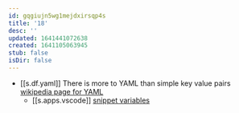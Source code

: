 ```yaml
---
id: gqgiujn5wg1mejdxirsqp4s
title: '18'
desc: ''
updated: 1641441072638
created: 1641105063945
stub: false
isDir: false
---
```



- [[s.df.yaml]] There is more to YAML than simple key value pairs [wikipedia page for YAML](https://en.wikipedia.org/wiki/YAML)
  - [[s.apps.vscode]] [snippet variables](https://code.visualstudio.com/docs/editor/userdefinedsnippets#_variables)
